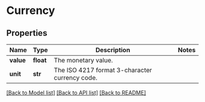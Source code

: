 # Currency

## Properties
Name | Type | Description | Notes
------------ | ------------- | ------------- | -------------
**value** | **float** | The monetary value. | 
**unit** | **str** | The ISO 4217 format 3-character currency code. | 

[[Back to Model list]](../README.md#documentation-for-models) [[Back to API list]](../README.md#documentation-for-api-endpoints) [[Back to README]](../README.md)


